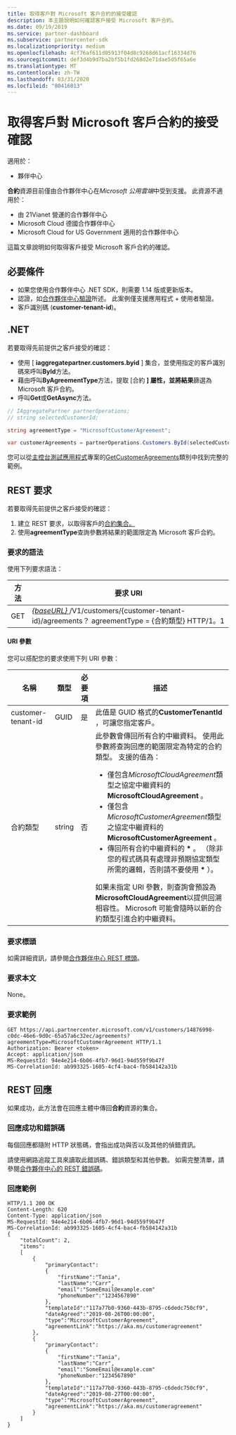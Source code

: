 ```yaml
---
title: 取得客戶對 Microsoft 客戶合約的接受確認
description: 本主題說明如何確認客戶接受 Microsoft 客戶合約。
ms.date: 09/19/2019
ms.service: partner-dashboard
ms.subservice: partnercenter-sdk
ms.localizationpriority: medium
ms.openlocfilehash: 4cf76af611d05913f04d8c9268d61acf16334d76
ms.sourcegitcommit: def3d4b9d7ba2bf5b1fd268d2e71dae5d5f65a6e
ms.translationtype: MT
ms.contentlocale: zh-TW
ms.lasthandoff: 03/31/2020
ms.locfileid: "80416013"
---
```

# <a name="get-confirmation-of-customer-acceptance-of-microsoft-customer-agreement"></a>取得客戶對 Microsoft 客戶合約的接受確認

適用於：

- 夥伴中心

**合約**資源目前僅由合作夥伴中心在*Microsoft 公用雲端*中受到支援。 此資源不適用於：

- 由 21Vianet 營運的合作夥伴中心
- Microsoft Cloud 德國合作夥伴中心
- Microsoft Cloud for US Government 適用的合作夥伴中心

這篇文章說明如何取得客戶接受 Microsoft 客戶合約的確認。

## <a name="prerequisites"></a>必要條件

- 如果您使用合作夥伴中心 .NET SDK，則需要 1.14 版或更新版本。
- 認證，如[合作夥伴中心驗證](./partner-center-authentication.md)所述。 此案例僅支援應用程式 + 使用者驗證。
- 客戶識別碼 (**customer-tenant-id**)。

## <a name="net"></a>.NET

若要取得先前提供之客戶接受的確認：

- 使用 [ **iaggregatepartner.customers.byid** ] 集合，並使用指定的客戶識別碼來呼叫**ById**方法。
- 藉由呼叫**ByAgreementType**方法，提取 [合約 **] 屬性，並將結果**篩選為 Microsoft 客戶合約。
- 呼叫**Get**或**GetAsync**方法。

```csharp
// IAggregatePartner partnerOperations;
// string selectedCustomerId;

string agreementType = "MicrosoftCustomerAgreement";

var customerAgreements = partnerOperations.Customers.ById(selectedCustomerId).Agreements.ByAgreementType(agreementType).Get();
```

您可以從[主控台測試應用程式](https://github.com/PartnerCenterSamples/Partner-Center-SDK-Samples)專案的[GetCustomerAgreements](https://github.com/PartnerCenterSamples/Partner-Center-SDK-Samples/blob/master/Source/Partner%20Center%20SDK%20Samples/Agreements/GetCustomerAgreements.cs)類別中找到完整的範例。


## <a name="rest-request"></a>REST 要求

若要取得先前提供之客戶接受的確認：

1. 建立 REST 要求，以取得客戶的[合約集合。](./agreement-resources.md) 
2. 使用**agreementType**查詢參數將結果的範圍限定為 Microsoft 客戶合約。

### <a name="request-syntax"></a>要求的語法

使用下列要求語法：

| 方法 | 要求 URI                                                                                      |
|--------|--------------------------------------------------------------------------------------------------|
| GET    | [ *\{baseURL\}* ](partner-center-rest-urls.md)/V1/customers/{customer-tenant-id}/agreements？ agreementType = {合約類型} HTTP/1。1 |

#### <a name="uri-parameters"></a>URI 參數

您可以搭配您的要求使用下列 URI 參數：

| 名稱             | 類型 | 必要項 | 描述                                                                               |
|------------------|------|----------|-------------------------------------------------------------------------------------------|
| customer-tenant-id | GUID | 是 | 此值是 GUID 格式的**CustomerTenantId** ，可讓您指定客戶。 |
| 合約類型 | string | 否 | 此參數會傳回所有合約中繼資料。 使用此參數將查詢回應的範圍限定為特定的合約類型。 支援的值為： <ul><li>僅包含*MicrosoftCloudAgreement*類型之協定中繼資料的**MicrosoftCloudAgreement** 。</li><li>僅包含*MicrosoftCustomerAgreement*類型之協定中繼資料的**MicrosoftCustomerAgreement** 。</li><li>傳回所有合約中繼資料的 **\*** 。 （除非您的程式碼具有處理非預期協定類型所需的邏輯，否則請不要使用 **\*** ）。</li></ul> 如果未指定 URI 參數，則查詢會預設為**MicrosoftCloudAgreement**以提供回溯相容性。 Microsoft 可能會隨時以新的合約類型引進合約中繼資料。  |

### <a name="request-headers"></a>要求標頭

如需詳細資訊，請參閱[合作夥伴中心 REST 標頭](headers.md)。

### <a name="request-body"></a>要求本文

None。

### <a name="request-example"></a>要求範例

```http
GET https://api.partnercenter.microsoft.com/v1/customers/14876998-c0dc-46e6-9d0c-65a57a6c32ec/agreements?agreementType=MicrosoftCustomerAgreement HTTP/1.1
Authorization: Bearer <token> 
Accept: application/json
MS-RequestId: 94e4e214-6b06-4fb7-96d1-94d559f9b47f
MS-CorrelationId: ab993325-1605-4cf4-bac4-fb584142a31b
```

## <a name="rest-response"></a>REST 回應

如果成功，此方法會在回應主體中傳回**合約**資源的集合。

### <a name="response-success-and-error-codes"></a>回應成功和錯誤碼

每個回應都隨附 HTTP 狀態碼，會指出成功與否以及其他的偵錯資訊。 

請使用網路追蹤工具來讀取此錯誤碼、錯誤類型和其他參數。 如需完整清單，請參閱[合作夥伴中心的 REST 錯誤碼](error-codes.md)。

### <a name="response-example"></a>回應範例

```http
HTTP/1.1 200 OK
Content-Length: 620
Content-Type: application/json
MS-RequestId: 94e4e214-6b06-4fb7-96d1-94d559f9b47f
MS-CorrelationId: ab993325-1605-4cf4-bac4-fb584142a31b
{
    "totalCount": 2,
    "items":
    [ 
        {
            "primaryContact":
            {
                "firstName":"Tania",
                "lastName":"Carr",
                "email":"SomeEmail@example.com"
                "phoneNumber":"1234567890"
            },
            "templateId":"117a77b0-9360-443b-8795-c6dedc750cf9",
            "dateAgreed":"2019-08-26T00:00:00",
            "type":"MicrosoftCustomerAgreement",
            "agreementLink":"https://aka.ms/customeragreement"
        },
        {
            "primaryContact":
            {
                "firstName":"Tania",
                "lastName":"Carr",
                "email":"SomeEmail@example.com"
                "phoneNumber:"1234567890"
            },
            "templateId":"117a77b0-9360-443b-8795-c6dedc750cf9",
            "dateAgreed":"2019-08-27T00:00:00",
            "type":"MicrosoftCustomerAgreement",
            "agreementLink":"https://aka.ms/customeragreement"
        }
    ]
}
```
